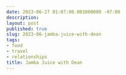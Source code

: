 ```yaml
---
date: 2023-06-27 01:07:00.001000000 -07:00
description:
layout: post
published: true
slug: 2023-06-jamba-juice-with-dean
tags:
- food
- travel
- relationships
title: Jamba Juice with Dean
---
```

